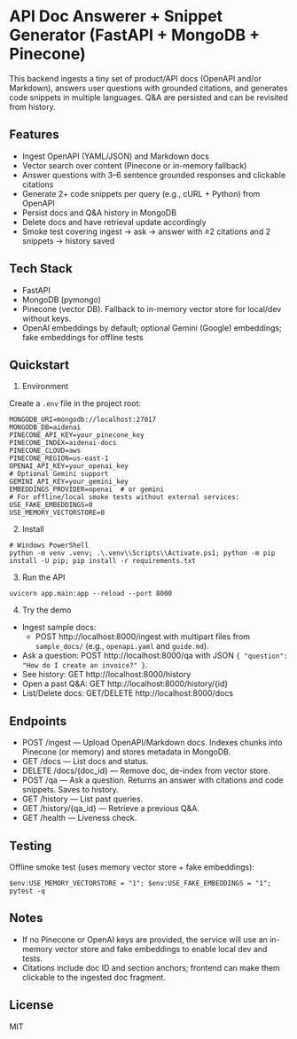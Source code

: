 # API Doc Answerer + Snippet Generator (FastAPI + MongoDB + Pinecone)

This backend ingests a tiny set of product/API docs (OpenAPI and/or Markdown), answers user questions with grounded citations, and generates code snippets in multiple languages. Q&A are persisted and can be revisited from history.

## Features

- Ingest OpenAPI (YAML/JSON) and Markdown docs
- Vector search over content (Pinecone or in-memory fallback)
- Answer questions with 3–6 sentence grounded responses and clickable citations
- Generate 2+ code snippets per query (e.g., cURL + Python) from OpenAPI
- Persist docs and Q&A history in MongoDB
- Delete docs and have retrieval update accordingly
- Smoke test covering ingest → ask → answer with ≥2 citations and 2 snippets → history saved

## Tech Stack

- FastAPI
- MongoDB (pymongo)
- Pinecone (vector DB). Fallback to in-memory vector store for local/dev without keys.
- OpenAI embeddings by default; optional Gemini (Google) embeddings; fake embeddings for offline tests

## Quickstart

1) Environment

Create a `.env` file in the project root:

```
MONGODB_URI=mongodb://localhost:27017
MONGODB_DB=aidenai
PINECONE_API_KEY=your_pinecone_key
PINECONE_INDEX=aidenai-docs
PINECONE_CLOUD=aws
PINECONE_REGION=us-east-1
OPENAI_API_KEY=your_openai_key
# Optional Gemini support
GEMINI_API_KEY=your_gemini_key
EMBEDDINGS_PROVIDER=openai  # or gemini
# For offline/local smoke tests without external services:
USE_FAKE_EMBEDDINGS=0
USE_MEMORY_VECTORSTORE=0
```

2) Install

```
# Windows PowerShell
python -m venv .venv; .\.venv\\Scripts\\Activate.ps1; python -m pip install -U pip; pip install -r requirements.txt
```

3) Run the API

```
uvicorn app.main:app --reload --port 8000
```

4) Try the demo

- Ingest sample docs:
  - POST http://localhost:8000/ingest with multipart files from `sample_docs/` (e.g., `openapi.yaml` and `guide.md`).
- Ask a question: POST http://localhost:8000/qa with JSON `{ "question": "How do I create an invoice?" }`.
- See history: GET http://localhost:8000/history
- Open a past Q&A: GET http://localhost:8000/history/{id}
- List/Delete docs: GET/DELETE http://localhost:8000/docs

## Endpoints

- POST /ingest — Upload OpenAPI/Markdown docs. Indexes chunks into Pinecone (or memory) and stores metadata in MongoDB.
- GET /docs — List docs and status.
- DELETE /docs/{doc_id} — Remove doc, de-index from vector store.
- POST /qa — Ask a question. Returns an answer with citations and code snippets. Saves to history.
- GET /history — List past queries.
- GET /history/{qa_id} — Retrieve a previous Q&A.
- GET /health — Liveness check.

## Testing

Offline smoke test (uses memory vector store + fake embeddings):

```
$env:USE_MEMORY_VECTORSTORE = "1"; $env:USE_FAKE_EMBEDDINGS = "1"; pytest -q
```

## Notes

- If no Pinecone or OpenAI keys are provided, the service will use an in-memory vector store and fake embeddings to enable local dev and tests.
- Citations include doc ID and section anchors; frontend can make them clickable to the ingested doc fragment.

## License

MIT
